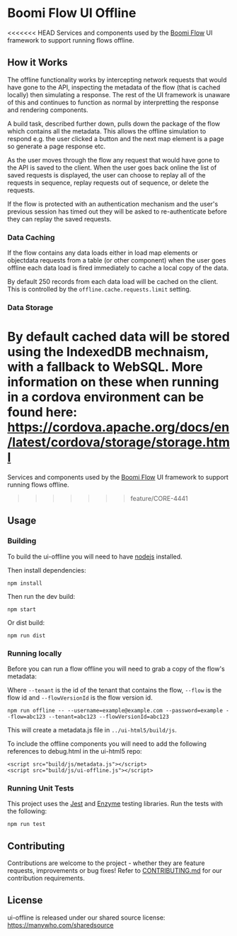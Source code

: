 # Boomi Flow UI Offline

<<<<<<< HEAD
Services and components used by the [Boomi Flow](https://boomi.com/flow) UI framework to support running flows offline.

## How it Works

The offline functionality works by intercepting network requests that would have gone to the API, inspecting the metadata of the flow
(that is cached locally) then simulating a response. The rest of the UI framework is unaware of this and continues to function
as normal by interpretting the response and rendering components.

A build task, described further down, pulls down the package of the flow which contains all the metadata. This allows the offline
simulation to respond e.g. the user clicked a button and the next map element is a page so generate a page response etc.

As the user moves through the flow any request that would have gone to the API is saved to the client. When the user goes back
online the list of saved requests is displayed, the user can choose to replay all of the requests in sequence, replay requests
out of sequence, or delete the requests.

If the flow is protected with an authentication mechanism and the user's previous session has timed out they will be asked
to re-authenticate before they can replay the saved requests. 

### Data Caching

If the flow contains any data loads either in load map elements or objectdata requests from a table (or other component) when
the user goes offline each data load is fired immediately to cache a local copy of the data.

By default 250 records from each data load will be cached on the client. This is controlled by the `offline.cache.requests.limit` setting.

### Data Storage

By default cached data will be stored using the IndexedDB mechnaism, with a fallback to WebSQL. More information on these when
running in a cordova environment can be found here: https://cordova.apache.org/docs/en/latest/cordova/storage/storage.html
=======
Services and components used by the [Boomi Flow](https://boomi.com/platform/flow/) UI framework to support running flows offline.
>>>>>>> feature/CORE-4441

## Usage

### Building

To build the ui-offline you will need to have [nodejs](http://nodejs.org/) installed.

Then install dependencies:

```
npm install
```

Then run the dev build:

```
npm start
```

Or dist build:

```
npm run dist
```

### Running locally

Before you can run a flow offline you will need to grab a copy of the flow's metadata:

Where `--tenant` is the id of the tenant that contains the flow, `--flow` is the flow id and `--flowVersionId` is the flow version id.

```
npm run offline -- --username=example@example.com --password=example --flow=abc123 --tenant=abc123 --flowVersionId=abc123
```

This will create a metadata.js file in `../ui-html5/build/js`.

To include the offline components you will need to add the following references to debug.html in the ui-html5 repo:

```
<script src="build/js/metadata.js"></script>
<script src="build/js/ui-offline.js"></script>
```

### Running Unit Tests

This project uses the [Jest](https://jestjs.io/) and [Enzyme](https://github.com/airbnb/enzyme) testing libraries. Run the tests with the following:

```
npm run test
```

## Contributing

Contributions are welcome to the project - whether they are feature requests, improvements or bug fixes! Refer to 
[CONTRIBUTING.md](CONTRIBUTING.md) for our contribution requirements.

## License

ui-offline is released under our shared source license: https://manywho.com/sharedsource